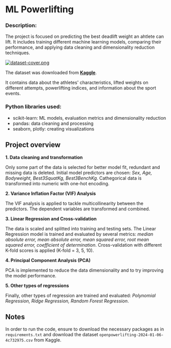 # ML Powerlifting

### **Description:**

The project is focused on predicting the best deadlift weight an ahtlete can lift. It includes training different machine learning models, comparing their performance, and applying data cleaning and dimensionality reduction techniques.

[![dataset-cover.png](https://i.postimg.cc/Pr6n5tpf/dataset-cover.png)](https://postimg.cc/qzC5mHxW)

The dataset was downloaded from [**Kaggle**](https://www.kaggle.com/datasets/open-powerlifting/powerlifting-database/data?select=openpowerlifting-2024-01-06-4c732975.csv). 

It contains data about the athletes' characteristics, lifted weights on different attempts, powerlifting indices, and information about the sport events.

### **Python libraries used:** 

- scikit-learn: ML models, evaluation metrics and dimensionality reduction
- pandas: data cleaning and processing
- seaborn, plotly: creating visualizations

## **Project overview**

**1. Data cleaning and transformation**

Only some part of the data is selected for better model fit, redundant and missing data is deleted. Initial model predictors are chosen: *Sex, Age, Bodyweight, Best3SquatKg, Best3BenchKg*. Cathegorical data is transformed into numeric with one-hot encoding. 

**2. Variance Inflation Factor (VIF) Analysis**

The VIF analysis is applied to tackle multicollinearity between the predictors. The dependent variables are transformed and combined. 

**3. Linear Regression and Cross-validation**

The data is scaled and splitted into training and testing sets. The Linear Regression model is trained and evaluated by several metrics: *median absolute error, mean absolute error, mean squared error, root mean squared error, coefficient of determination*. Cross-validation with different K-fold scores is applied (K-fold = 3, 5, 10).   

**4. Principal Component Analysis (PCA)**

PCA is implemented to reduce the data dimensionality and to try improving the model performance. 

**5. Other types of regressions**

Finally, other types of regression are trained and evaluated: *Polynomial Regression, Ridge Regression, Random Forest Regression*. 

## **Notes**

In order to run the code, ensure to download the necessary packages as in `requirements.txt` and download the dataset `openpowerlifting-2024-01-06-4c732975.csv` from Kaggle.
